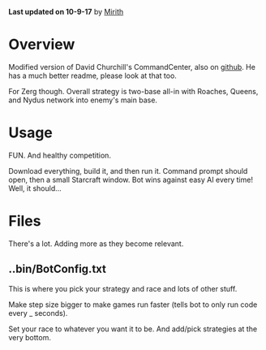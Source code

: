 **Last updated on 10-9-17** by [Mirith](https://github.com/Mirith)

# Overview

Modified version of David Churchill's CommandCenter, also on [github](https://github.com/davechurchill/commandcenter).  He has a much better readme, please look at that too.  



For Zerg though.  Overall strategy is two-base all-in with Roaches, Queens, and Nydus network into enemy's main base.  

# Usage

FUN.  And healthy competition.  

Download everything, build it, and then run it.  Command prompt should open, then a small Starcraft window.  Bot wins against easy AI every time!  Well, it should... 



# Files

There's a lot.  Adding more as they become relevant.  

## ..bin/BotConfig.txt

This is where you pick your strategy and race and lots of other stuff.  

Make step size bigger to make games run faster (tells bot to only run code every _ seconds).  

Set your race to whatever you want it to be.  And add/pick strategies at the very bottom.  

